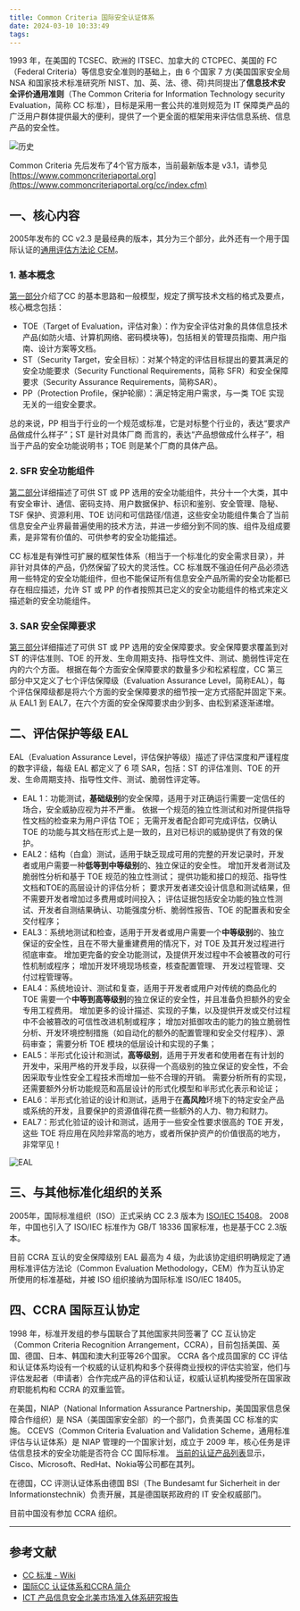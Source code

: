 ```yaml
---
title: Common Criteria 国际安全认证体系
date: 2024-03-10 10:33:49
tags:
---
```


1993 年，在美国的 TCSEC、欧洲的 ITSEC、加拿大的 CTCPEC、美国的 FC（Federal Criteria）等信息安全准则的基础上，由 6 个国家 7 方(美国国家安全局 NSA 和国家技术标准研究所 NIST、加、英、法、德、荷)共同提出了**信息技术安全评价通用准则**（The Common Criteria for Information Technology security Evaluation，简称 CC 标准），目标是采用一套公共的准则规范为 IT 保障类产品的广泛用户群体提供最大的便利，提供了一个更全面的框架用来评估信息系统、信息产品的安全性。

![历史](CC-his.png)

Common Criteria 先后发布了4个官方版本，当前最新版本是 v3.1，请参见[https://www.commoncriteriaportal.org](https://www.commoncriteriaportal.org/cc/index.cfm)

## 一、核心内容

2005年发布的 CC v2.3 是最经典的版本，其分为三个部分，此外还有一个用于国际认证的[通用评估方法论 CEM](cemv2.3.pdf)。

### 1. 基本概念

[第一部分](ccpart1v2.3.pdf)介绍了CC 的基本思路和一般模型，规定了撰写技术文档的格式及要点，核心概念包括：

- TOE（Target of Evaluation，评估对象）：作为安全评估对象的具体信息技术产品(如防火墙、计算机网络、密码模块等)，包括相关的管理员指南、用户指南、设计方案等文档。
- ST（Security Target，安全目标）：对某个特定的评估目标提出的要其满足的安全功能要求（Security Functional Requirements，简称 SFR）和安全保障要求（Security Assurance Requirements，简称SAR）。
- PP（Protection Profile，保护轮廓）：满足特定用户需求，与一类 TOE 实现无关的一组安全要求。

总的来说，PP 相当于行业的一个规范或标准，它是对标整个行业的，表达“要求产品做成什么样子”；ST 是针对具体厂商 而言的，表达“产品想做成什么样子”，相当于产品的安全功能说明书；TOE 则是某个厂商的具体产品。

### 2. SFR 安全功能组件

[第二部分](ccpart2v2.3.pdf)详细描述了可供 ST 或 PP 选用的安全功能组件，共分十一个大类，其中有安全审计、通信、密码支持、用户数据保护、标识和鉴别、安全管理、隐秘、TSF 保护、资源利用、TOE 访问和可信路径/信道，这些安全功能组件集合了当前信息安全产业界最普遍使用的技术方法，并进一步细分到不同的族、组件及组成要素，是非常有价值的、可供参考的安全功能描述。

CC 标准是有弹性可扩展的框架性体系（相当于一个标准化的安全需求目录），并非针对具体的产品，仍然保留了较大的灵活性。CC 标准既不强迫任何产品必须选用一些特定的安全功能组件，但也不能保证所有信息安全产品所需的安全功能都已存在相应描述，允许 ST 或 PP 的作者按照其已定义的安全功能组件的格式来定义描述新的安全功能组件。

### 3. SAR 安全保障要求

[第三部分](ccpart3v2.3.pdf)详细描述了可供 ST 或 PP 选用的安全保障要求。安全保障要求覆盖到对 ST 的评估准则、TOE 的开发、生命周期支持、指导性文件、测试、脆弱性评定在内的六个方面。
根据在每个方面安全保障要求的数量多少和松紧程度，CC 第三部分中又定义了七个评估保障级（Evaluation Assurance Level，简称EAL），每个评估保障级都是将六个方面的安全保障要求的细节按一定方式搭配并固定下来。从 EAL1 到 EAL7，在六个方面的安全保障要求由少到多、由松到紧逐渐递增。

## 二、评估保护等级 EAL

EAL（Evaluation Assurance Level，评估保护等级）描述了评估深度和严谨程度的数字评级，每级 EAL 都定义了 6 项 SAR，包括：ST 的评估准则、TOE 的开发、生命周期支持、指导性文件、测试、脆弱性评定等。

- EAL 1：功能测试，**基础级别**的安全保障，适用于对正确运行需要一定信任的场合，安全威胁应视为并不严重。
    依据一个规范的独立性测试和对所提供指导性文档的检查来为用户评估 TOE；
    无需开发者配合即可完成评估，仅确认 TOE 的功能与其文档在形式上是一致的，且对已标识的威胁提供了有效的保护。
- EAL2：结构（白盒）测试，适用于缺乏现成可用的完整的开发记录时，开发者或用户需要一种**低等到中等级别**的、独立保证的安全性。
    增加开发者测试及脆弱性分析和基于 TOE 规范的独立性测试；
    提供功能和接口的规范、指导性文档和TOE的高层设计的评估分析；
    要求开发者递交设计信息和测试结果，但不需要开发者增加过多费用或时间投入；
    评估证据包括安全功能的独立性测试、开发者自测结果确认、功能强度分析、脆弱性报告、TOE 的配置表和安全交付程序；
- EAL3：系统地测试和检查，适用于开发者或用户需要一个**中等级别**的、独立保证的安全性，且在不带大量重建费用的情况下，对 TOE 及其开发过程进行彻底审查。
    增加更完备的安全功能测试，及提供开发过程中不会被篡改的可行性机制或程序；
    增加开发环境现场核查，核查配置管理、 开发过程管理、交付过程管理等。
- EAL4：系统地设计、测试和复查，适用于开发者或用户对传统的商品化的 TOE 需要一个**中等到高等级别**的独立保证的安全性，并且准备负担额外的安全专用工程费用。
    增加更多的设计描述、实现的子集，以及提供开发或交付过程中不会被篡改的可信性改进机制或程序；
    增加对抵御攻击的能力的独立脆弱性分析、开发环境控制措施（如自动化的额外的配置管理和安全交付程序）、源码审查；
    需要分析 TOE 模块的低层设计和实现的子集；
- EAL5：半形式化设计和测试，**高等级别**，适用于开发者和使用者在有计划的开发中，采用严格的开发手段，以获得一个高级别的独立保证的安全性，不会因采取专业性安全工程技术而增加一些不合理的开销。
    需要分析所有的实现，还需要额外分析功能规范和高层设计的形式化模型和半形式化表示和论证；
- EAL6：半形式化验证的设计和测试，适用于在**高风险**环境下的特定安全产品或系统的开发，且要保护的资源值得花费一些额外的人力、物力和财力。
- EAL7：形式化验证的设计和测试，适用于一些安全性要求很高的 TOE 开发，这些 TOE 将应用在风险非常高的地方，或者所保护资产的价值很高的地方，非常罕见！

![EAL](EAL.png)

## 三、与其他标准化组织的关系

2005年，国际标准组织（ISO）正式采纳 CC 2.3 版本为 [ISO/IEC 15408](https://www.iso.org/obp/ui/en/#iso:std:iso-iec:15408:-1:ed-4:v1:en)。
2008年，中国也引入了 ISO/IEC 标准作为 GB/T 18336 国家标准，也是基于CC 2.3版本。

目前 CCRA 互认的安全保障级别 EAL 最高为 4 级，为此该协定组织明确规定了通用标准评估方法论（Common Evaluation Methodology，CEM）作为互认协定所使用的标准基础，并被 ISO 组织接纳为国际标准 ISO/IEC 18405。

## 四、CCRA 国际互认协定

1998 年，标准开发组的参与国联合了其他国家共同签署了 CC 互认协定（Common Criteria Recognition Arrangement，CCRA），目前包括美国、英国、德国、日本、韩国和澳大利亚等26个国家。
CCRA 各个成员国家的 CC 评估和认证体系均设有一个权威的认证机构和多个获得商业授权的评估实验室，他们与评估发起者（申请者）合作完成产品的评估和认证，权威认证机构接受所在国家政府职能机构和 CCRA 的双重监管。

在美国，NIAP（National Information Assurance Partnership，美国国家信息保障合作组织）是 NSA（美国国家安全部）的一个部门，负责美国 CC 标准的实施。
CCEVS（Common Criteria Evaluation and Validation Scheme，通用标准评估与认证体系）是 NIAP 管理的一个国家计划，成立于 2009 年，核心任务是评估信息技术的安全功能是否符合 CC 国际标准。
[当前的认证产品列表](https://www.niap-ccevs.org/Product/index.cfm)显示，Cisco、Microsoft、RedHat、Nokia等公司都在其列。

在德国，CC 评测认证体系由德国 BSI（The Bundesamt fur Sicherheit in der Informationstechnik）负责开展，其是德国联邦政府的 IT 安全权威部门。

目前中国没有参加 CCRA 组织。

---

## 参考文献

- [CC 标准 - Wiki](https://en.wikipedia.org/wiki/Common_Criteria)
- [国际CC 认证体系和CCRA 简介](CC_and_CCRA_Introduction.pdf)
- [ICT 产品信息安全北美市场准入体系研究报告](ICT-report.pdf)
